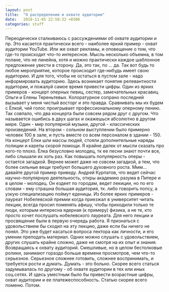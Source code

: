 ```yaml
---
layout: post
title:  "О распределении и охвате аудитории" 
date:   2018-11-05 22:58:32 +0300
categories: stuff
---
```

Переодически сталкиваюсь с рассуждениями об охвате аудитории и пр. Это касается практически всего - наиболее яркий пример - охват аудитории YouTube. Или же охват рекламы, и оповещение о том, что где-то происходит что-то интересное. Мысль несколько объемна, в том полане, что не линейна, хотя и можно практически каждое шаблонное предложение увести в сторону. Да, это так, по ... да. 
Так вот будь то любое мероприятие, которое происходит где-нибудь имеет свою аудиторию. И для того, чтобы не остаться в пустом зале - надо информировать аудиторию. Здесь возникает понятие релевантности аудитории, и пожалуй самое время привести цифры. 
Один из ярких примеров - концерт оперных певиц, сестер, замечательных красавиц Ольги и Елены Тереньтевых. Колоратурное сопрано последней вызывает у меня чистый восторг и это правда. Сравнивать мы их будем с Ёлкой, чей голос проигрывает профессиональному оперному пению. Так совпало, что два концерта были совсем рядом друг с другом. Что называется ошибись в двух шагах и окажешься абсолютно в другом мире. Один - мир популярной музыки, другой - классических произведений. На втором - сольном выступлении было примерно человек 100 в зале, и пусть вместе со всем персоналом в здании - 150. 
На концерт Ёлки шли массы людей, стояли дополнительные наряды полиции и кареты скорой помощи. 
Я крайне далек от мысли сказать про кого-то плохо. Ёлка безусловно молодец, тк ее песни знают почти все, либо слышали их хоть раз. Как повышать популярность оперы - остается загадкой.
Вернее может даже не совсем загадкой, а тем, что более сильные вещи требуют большего духовного роста. 
Ммм... давайте другой пример приведу. Андрей Курпатов, что ведет сейчас научно-популярную деятельность, откры академию разума в Питере и в целом - молодец. Он ездеет по городам, ведет лекиции, но по его словам - ему страшна большая аудитория, тк. либо говорить попсу, а узкую специализацию поймут еденицы.
Из более ярких примеров - лауреат Нобелевской премии когда приезжал в университет читать лекции, всегда просил поменять афишу, чтобы приходили только те люди, которым интересна ядерная (к примеру) физика, а не те, кто просто хочет послушать нобелевского лауреата. Для него лекции и просвящение были в первую очередь работа. Я признаться с удовольствием бы сходил на эту лекцию, даже если бы ничего не понял. Это уже будет касаться вопроса лектора как личности, и его умении преподать материал. Одних можно слушать с удовольствием, других слушать крайне сложно, даже не смотря на их опыт и знания.
Возвращаясь к охвату аудиторий. Смешливые, но в целом бестолковые ролики, занимают гораздо больше времени просмотров, чем что-то серьезное. Серьезное сложнее готовить, сложнее воспринимать, и требуется рости и думать. Думать - это больно. 
Скорее всего статься задумывалась по другому - об охвате аудитории в тех или иных соц.сетях. И здесь уместным было бы привести возрастные цифры, охват аудитории и ее платежеспособность. Статью скорее всего поменю. Потом. 